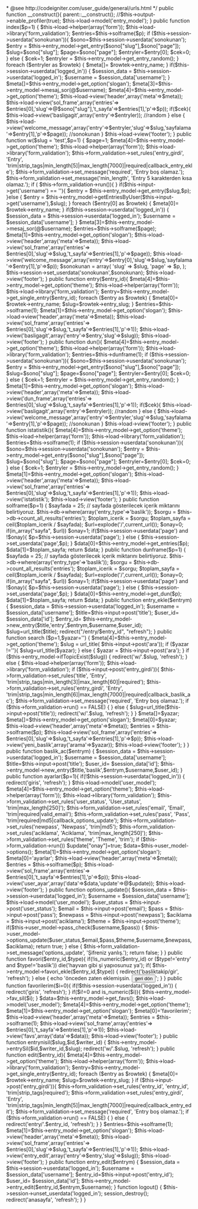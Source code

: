 <?php
defined('BASEPATH') OR exit('No direct script access allowed');

class Welcome extends CI_Controller {

  /**
   * Index Page for this controller.
   *
   * Maps to the following URL
   *    http://example.com/index.php/welcome
   *  - or -
   *    http://example.com/index.php/welcome/index
   *  - or -
   * Since this controller is set as the default controller in
   * config/routes.php, it's displayed at http://example.com/
   *
   * So any other public methods not prefixed with an underscore will
   * map to /index.php/welcome/<method_name>
   * @see http://codeigniter.com/user_guide/general/urls.html
   */
            public function __construct(){
                parent::__construct();
                //$this->output->enable_profiler(true);
                $this->load->model('entry_model');
            }
            

   
            public function index($p=1)
            {
           $this->load->helper(array('form'));
           $this->load->library('form_validation');
          	 $entries=$this->solframe($p); 
          	 if ($this->session->userdata('sonokunan')){
          	  $sono=$this->session->userdata('sonokunan');
          	  $entry = $this->entry_model->get_entry($sono["slug"],$sono["page"]);
          	  $slug=$sono["slug"];
          	  $page=$sono["page"];
          	  $entryler=$entry[0];
          	  $cek=0;
          	 } else {
          	  $cek=1;
          	$entryler = $this->entry_model->get_entry_random();
          	 }
          	  foreach ($entryler as $rowtek)
            { 
            $meta[]= $rowtek->entry_name;
            }
            if($this->session->userdata('logged_in'))
           {
             $session_data = $this->session->userdata('logged_in');
             $username = $session_data['username'];
           }
            $meta[]=$this->entry_model->get_option('slogan');
             $meta[3]=$this->entry_model->mesaj_sor(@$username);
             $meta[4]=$this->entry_model->get_option('theme');
          	$this->load->view('header',array('meta'=>$meta));
            $this->load->view('sol_frame',array('entries'=> $entries[0],'slug'=>@$sono["slug"],'t_sayfa'=>$entries[1],'p'=>$p));
            if($cek){
             $this->load->view('basligagit',array('entry'=>$entryler)); //random
            } else {
          $this->load->view('welcome_message',array('entry'=>$entryler,'slug'=>$slug,'sayfalama'=>$entry[1],'p'=>$page)); //sonokunan
            }
           $this->load->view('footer');
            }
            
            
        
       	public function w($slug = 'test',$p=1)
         {
         $page=1;
          $meta[4]=$this->entry_model->get_option('theme');
             $this->load->helper(array('form'));
             $this->load->library('form_validation');
             	$this->form_validation->set_rules('entry_girdi', 'Entry', 'trim|strip_tags|min_length[5]|max_length[7000]|required|callback_entry_ekle');
            		$this->form_validation->set_message('required', 'Entry boş olamaz.');
            		$this->form_validation->set_message('min_length', 'Entry 5 karakterden kısa olamaz.');
            	if (	$this->form_validation->run()){
            	 
            	}
            	if($this->input->get('username') == ''){ 
                     $entry = $this->entry_model->get_entry($slug,$p);
                     }else { 
                     $entry = $this->entry_model->getEntriesByUser($this->input->get('username'),$slug);
                      }
                    foreach ($entry[0] as $rowtek)
                    { 
                    $meta[0]= $rowtek->entry_name;
                    }
         
            if($this->session->userdata('logged_in'))
           {
             $session_data = $this->session->userdata('logged_in');
             $username = $session_data['username'];
           }
             $meta[3]=$this->entry_model->mesaj_sor(@$username);
                    $entries=$this->solframe($page);
                    $meta[1]=$this->entry_model->get_option('slogan');
                   $this->load->view('header',array('meta'=>$meta));
                  $this->load->view('sol_frame',array('entries'=> $entries[0],'slug'=>$slug,'t_sayfa'=>$entries[1],'p'=>$page));
                   $this->load->view('welcome_message',array('entry'=>$entry[0],'slug'=>$slug,'sayfalama'=>$entry[1],'p'=>$p));
                   $sonokunan = array(
                   'slug'  => $slug,
                   'page' => $p,
               );
                $this->session->set_userdata('sonokunan',$sonokunan);
                   $this->load->view('footer');
                   
             }
             
             
             public function entry($entry_id){
              $meta[4]=$this->entry_model->get_option('theme');
                           $this->load->helper(array('form'));
             $this->load->library('form_validation');
                 $entry=$this->entry_model->get_single_entry($entry_id);
                    foreach ($entry as $rowtek)
                    { 
                    $meta[0]= $rowtek->entry_name;
                    $slug=$rowtek->entry_slug;
                    }
                    $entries=$this->solframe(1);
                    $meta[1]=$this->entry_model->get_option('slogan');
                   $this->load->view('header',array('meta'=>$meta));
                   $this->load->view('sol_frame',array('entries'=> $entries[0],'slug'=>$slug,'t_sayfa'=>$entries[1],'p'=>1));
					$this->load->view('basligagit',array('entry'=>$entry,'slug'=>$slug));
                  
                   $this->load->view('footer');
             }
			 
			     public function dun(){
              $meta[4]=$this->entry_model->get_option('theme');
                           $this->load->helper(array('form'));
             $this->load->library('form_validation');

                    $entries=$this->dunframe(1);
					if ($this->session->userdata('sonokunan')){
          	  $sono=$this->session->userdata('sonokunan');
          	  $entry = $this->entry_model->get_entry($sono["slug"],$sono["page"]);
          	  $slug=$sono["slug"];
          	  $page=$sono["page"];
          	  $entryler=$entry[0];
          	  $cek=0;
          	 } else {
          	  $cek=1;
          	$entryler = $this->entry_model->get_entry_random();
          	 }
                    $meta[1]=$this->entry_model->get_option('slogan');
                   $this->load->view('header',array('meta'=>$meta));
                   $this->load->view('dun_frame',array('entries'=> $entries[0],'slug'=>$slug,'t_sayfa'=>$entries[1],'p'=>1));
					 if($cek){
             $this->load->view('basligagit',array('entry'=>$entryler)); //random
            } else {
          $this->load->view('welcome_message',array('entry'=>$entryler,'slug'=>$slug,'sayfalama'=>$entry[1],'p'=>$page)); //sonokunan
            }
                  
                   $this->load->view('footer');
             }
			 
			 
			     public function istatistik(){
              $meta[4]=$this->entry_model->get_option('theme');
                           $this->load->helper(array('form'));
             $this->load->library('form_validation');

                    $entries=$this->solframe(1);
					if ($this->session->userdata('sonokunan')){
          	  $sono=$this->session->userdata('sonokunan');
          	  $entry = $this->entry_model->get_entry($sono["slug"],$sono["page"]);
          	  $slug=$sono["slug"];
          	  $page=$sono["page"];
          	  $entryler=$entry[0];
          	  $cek=0;
          	 } else {
          	  $cek=1;
          	$entryler = $this->entry_model->get_entry_random();
          	 }
                    $meta[1]=$this->entry_model->get_option('slogan');
                   $this->load->view('header',array('meta'=>$meta));
                   $this->load->view('sol_frame',array('entries'=> $entries[0],'slug'=>$slug,'t_sayfa'=>$entries[1],'p'=>1));
				 $this->load->view('istatistik');
				$this->load->view('footer');
             }
             
             public function solframe($p=1) {
            $sayfada = 25; // sayfada gösterilecek içerik miktarını belirtiyoruz.
    		$this->db->where(array('entry_type'=>'baslik'));
    		$sorgu = $this->db->count_all_results('entries');
    		$toplam_icerik = $sorgu;
    		$toplam_sayfa = ceil($toplam_icerik / $sayfada);
    		          $url=explode('/',current_url());
          $onay=0;
    if(in_array("sayfa", $url))
$onay=1;
  if($this->session->userdata('page') and !$onay){
    $p=$this->session->userdata('page');
  } else {
        $this->session->set_userdata('page',$p);
  }
    		$data[0]=$this->entry_model->get_entries($p);
    		$data[1]=$toplam_sayfa;
            return   $data;
             }
			 
		
		public function dunframe($p=1) {
            $sayfada = 25; // sayfada gösterilecek içerik miktarını belirtiyoruz.
    		$this->db->where(array('entry_type'=>'baslik'));
    		$sorgu = $this->db->count_all_results('entries');
    		$toplam_icerik = $sorgu;
    		$toplam_sayfa = ceil($toplam_icerik / $sayfada);
    		          $url=explode('/',current_url());
          $onay=0;
    if(in_array("sayfa", $url))
$onay=1;
  if($this->session->userdata('page') and !$onay){
    $p=$this->session->userdata('page');
  } else {
        $this->session->set_userdata('page',$p);
  }
    		$data[0]=$this->entry_model->get_dun($p);
    		$data[1]=$toplam_sayfa;
            return   $data;
             }
     
     
             public function entry_ekle($entrym) {
                   $session_data = $this->session->userdata('logged_in');
                   $username = $session_data['username'];
                   $title=$this->input->post('title');
                  	$user_id= $session_data['id'];
                  $entry_id=	$this->entry_model->new_entry($title,'entry',$entrym,$username,$user_id);
                  $slug=url_title($title);
				  redirect("/entry/$entry_id", "refresh");
             }
     
     
           public function search ($p=1,$yazar='') {
            $meta[4]=$this->entry_model->get_option('theme');
               $slug = url_title( $this->input->post('ara'));
               if ($yazar !=''){
               $slug=url_title($yazar); } else {
                $yazar = $this->input->post('ara');
               }
               if ($this->entry_model->ifTopicExist($slug)) {
               redirect('w/'.$slug, 'refresh');
               } else {
               $this->load->helper(array('form'));
               $this->load->library('form_validation');
               if ($this->input->post('entry_girdi')){
				 
               	$this->form_validation->set_rules('title', 'Entry', 'trim|strip_tags|min_length[3]|max_length[60]|required');
              	$this->form_validation->set_rules('entry_girdi', 'Entry', 'trim|strip_tags|min_length[6]|max_length[7000]|required|callback_baslik_ac');
            	 	$this->form_validation->set_message('required', 'Entry boş olamaz.');

            	 	if ($this->form_validation->run() == FALSE) {
            		  } else {
            		   $slug=url_title($this->input->post('title'));
            		   redirect('w/'.$slug, 'refresh');
            		  }
               }
            	$meta[]=$yazar;
            	$meta[]=$this->entry_model->get_option('slogan');
            	$meta[0]=$yazar;
               $this->load->view('header',array('meta'=>$meta));
               $entries = $this->solframe($p);
               $this->load->view('sol_frame',array('entries'=> $entries[0],'slug'=>$slug,'t_sayfa'=>$entries[1],'p'=>$p));
               $this->load->view('yeni_baslik',array('arama'=>$yazar));
               $this->load->view('footer');
               
               }  
           }
           
           
           
           
           public function baslik_ac($entrym) {
                   $session_data = $this->session->userdata('logged_in');
                   $username = $session_data['username'];
                   $title=$this->input->post('title');
                  	$user_id= $session_data['id'];
                  	$this->entry_model->new_entry($title,'baslik',$entrym,$username,$user_id);
           }
           
           public function ayarlar($p=1){
             if(!$this->session->userdata('logged_in'))
               {
                     redirect('giris', 'refresh');
               }
            $this->load->model('user_model');
                $meta[4]=$this->entry_model->get_option('theme');
                 $this->load->helper(array('form'));
                $this->load->library('form_validation');
                $this->form_validation->set_rules('user_status', 'User_status', 'trim|max_length[250]');
                 $this->form_validation->set_rules('email', 'Email', 'trim|required|valid_email');
                 $this->form_validation->set_rules('pass', 'Pass', 'trim|required|md5|callback_options_update');
                 $this->form_validation->set_rules('newpass', 'Newpass', 'trim|md5');
				 $this->form_validation->set_rules('aciklama', 'Aciklama', 'trim|max_length[250]');
                 $this->form_validation->set_rules('theme', 'Theme', 'trim');
            		if ($this->form_validation->run())
            		$update["onay"]=true;
              $data=$this->user_model->options();
              $meta[1]=$this->entry_model->get_option('slogan');
              $meta[0]='ayarlar';
            	$this->load->view('header',array('meta'=>$meta));
            	 $entries = $this->solframe($p);
            $this->load->view('sol_frame',array('entries'=> $entries[0],'t_sayfa'=>$entries[1],'p'=>$p));
               $this->load->view('user_ayar',array('data'=>$data,'update'=>@$update));
                $this->load->view('footer');
           }
           
           
               public function  options_update(){
                $session_data = $this->session->userdata('logged_in');
    	        	$username = $session_data['username'];
                $this->load->model('user_model');
               $user_status = $this->input->post('user_status');
               $email = $this->input->post('email');
               $pass = $this->input->post('pass');
               $newpass = $this->input->post('newpass');
			   $aciklama = $this->input->post('aciklama');
               $theme = $this->input->post('theme');
                if($this->user_model->pass_check($username,$pass)) {
               $this->user_model->options_update($user_status,$email,$pass,$theme,$username,$newpass,$aciklama);
               return true; } else {
                $this->form_validation->set_message('options_update', 'Şifreniz yanlış.');
                return false;
               }
              }
              
              
              public function favori($entry_id,$type){
               if(!is_numeric($entry_id) or ($type!='entry' and $type!='baslik'))
               die('hayvan gibi şi yapıosunuz ya');
               if( $this->entry_model->favori_ekle($entry_id,$type)) {
               redirect('basliktakip/gir', 'refresh');
               } else {
                echo 'önceden zaten eklemişsin. <INPUT TYPE="button" VALUE="geri dön" onClick="history.back()">';
               }
              }
              
              public function favorilerim($i=0){
                  if(!$this->session->userdata('logged_in'))
               {
                     redirect('giris', 'refresh');
               }
               if($i!=0 and is_numeric($i)){
                $this->entry_model->fav_sil($i);
               }
               $data=$this->entry_model->get_favs();
                           $this->load->model('user_model');
                $meta[4]=$this->entry_model->get_option('theme');
              $meta[1]=$this->entry_model->get_option('slogan');
              $meta[0]='favorilerim';
            	$this->load->view('header',array('meta'=>$meta));
            	 $entries = $this->solframe(1);
            $this->load->view('sol_frame',array('entries'=> $entries[0],'t_sayfa'=>$entries[1],'p'=>1));
               $this->load->view('favs',array('data'=>$data));
                $this->load->view('footer');
              }
              
              
              public function entrynisil($slug,$id,$writer_id) {
                $this->entry_model->entrySil($id,$writer_id,$slug);
                redirect('w/'.$slug, 'refresh');
              }
              
              public function edit($entry_id){
              $meta[4]=$this->entry_model->get_option('theme');
                           $this->load->helper(array('form'));
             $this->load->library('form_validation');
                 $entry=$this->entry_model->get_single_entry($entry_id);
                    foreach ($entry as $rowtek)
                    { 
                    $meta[0]= $rowtek->entry_name;
                    $slug=$rowtek->entry_slug;
                    }
                 if ($this->input->post('entry_girdi')){
               	$this->form_validation->set_rules('entry_id', 'entry_id', 'trim|strip_tags|required');
              	$this->form_validation->set_rules('entry_girdi', 'Entry', 'trim|strip_tags|min_length[5]|max_length[7000]|required|callback_entry_edit');
            	 	$this->form_validation->set_message('required', 'Entry boş olamaz.');
            	 	if ($this->form_validation->run() == FALSE) {
            		  } else {
            		   redirect('entry/'.$entry_id, 'refresh');
            		  }
               }
                    $entries=$this->solframe(1);
                    $meta[1]=$this->entry_model->get_option('slogan');
                   $this->load->view('header',array('meta'=>$meta));
                   $this->load->view('sol_frame',array('entries'=> $entries[0],'slug'=>$slug,'t_sayfa'=>$entries[1],'p'=>1));
                   $this->load->view('entry_edit',array('entry'=>$entry,'slug'=>$slug));
                   $this->load->view('footer');
               }  
              
                      public function entry_edit($entrym) {
                   $session_data = $this->session->userdata('logged_in');
                   $username = $session_data['username'];
                   $entry_id=$this->input->post('entry_id');
                  	$user_id= $session_data['id'];
                  	$this->entry_model->entry_edit($entry_id,$entrym,$username);
           }
           
           
           
           
            function logout()
             {
               $this->session->unset_userdata('logged_in');
               session_destroy();
               redirect('anasayfa', 'refresh');
             }
}

